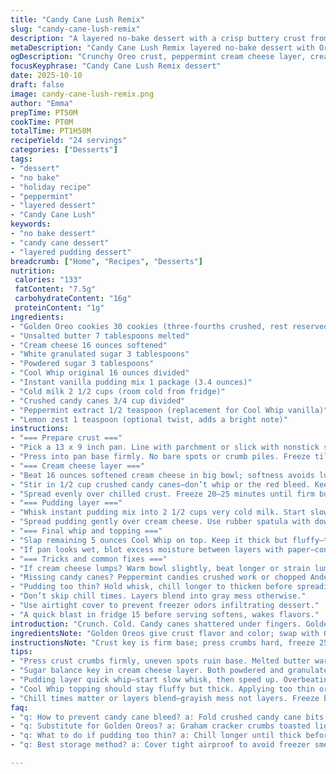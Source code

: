```yaml
---
title: "Candy Cane Lush Remix"
slug: "candy-cane-lush-remix"
description: "A layered no-bake dessert with a crisp buttery crust from crushed Golden Oreos, a tangy cream cheese and Cool Whip blend, crushed candy canes for crunch and subtle peppermint pop, creamy pudding layer, and a final whipped topping sprinkled with minty candy bits. Prep involves chilling, freezing, precise folding to keep colors and textures distinct. Sweet, creamy, crunchy, cold. Great for holidays or any time you need bright dessert with a little twist. Substitutes and tweaks included for flavor and texture variety or pantry shortfalls."
metaDescription: "Candy Cane Lush Remix layered no-bake dessert with Oreo crust, tangy cream cheese, peppermint punch, creamy pudding, and whipped topping. Chill, freeze, fold layers carefully."
ogDescription: "Crunchy Oreo crust, peppermint cream cheese layer, creamy pudding, topped with whipped Cool Whip and candy cane crunch. Chill and freeze for vivid layers."
focusKeyphrase: "Candy Cane Lush Remix dessert"
date: 2025-10-10
draft: false
image: candy-cane-lush-remix.png
author: "Emma"
prepTime: PT50M
cookTime: PT0M
totalTime: PT1H50M
recipeYield: "24 servings"
categories: ["Desserts"]
tags:
- "dessert"
- "no bake"
- "holiday recipe"
- "peppermint"
- "layered dessert"
- "Candy Cane Lush"
keywords:
- "no bake dessert"
- "candy cane dessert"
- "layered pudding dessert"
breadcrumb: ["Home", "Recipes", "Desserts"]
nutrition: 
 calories: "133"
 fatContent: "7.5g"
 carbohydrateContent: "16g"
 proteinContent: "1g"
ingredients:
- "Golden Oreo cookies 30 cookies (three-fourths crushed, rest reserved)"
- "Unsalted butter 7 tablespoons melted"
- "Cream cheese 16 ounces softened"
- "White granulated sugar 3 tablespoons"
- "Powdered sugar 3 tablespoons"
- "Cool Whip original 16 ounces divided"
- "Instant vanilla pudding mix 1 package (3.4 ounces)"
- "Cold milk 2 1/2 cups (room cold from fridge)"
- "Crushed candy canes 3/4 cup divided"
- "Peppermint extract 1/2 teaspoon (replacement for Cool Whip vanilla)"
- "Lemon zest 1 teaspoon (optional twist, adds a bright note)"
instructions:
- "=== Prepare crust ==="
- "Pick a 13 x 9 inch pan. Line with parchment or slick with nonstick spray. Crush 22 Golden Oreos fine but not powdery. Mix crushed cookies with melted butter till doughy, presses solid."
- "Press into pan base firmly. No bare spots or crumb piles. Freeze till firm, around 25 minutes. This sets a stable shell to hold wet layers."
- "=== Cream cheese layer ==="
- "Beat 16 ounces softened cream cheese in big bowl; softness avoids lumps. Add sugars—both types—for balanced sweetness and smooth texture. Fold 11 ounces Cool Whip gently; overmix fluffs air but ruins texture consistency."
- "Stir in 1/2 cup crushed candy canes—don’t whip or the red bleed. Keep it chunky for surprise mint pops. Add peppermint extract here instead of vanilla in Cool Whip. Optional zest tosses brightness."
- "Spread evenly over chilled crust. Freeze 20–25 minutes until firm but not rock-hard. This keeps layers distinct during pudding application."
- "=== Pudding layer ==="
- "Whisk instant pudding mix into 2 1/2 cups very cold milk. Start slow, then crank speed until it thickens; looks satiny, coats back of spoon—don’t overbeat or it curdles."
- "Spread pudding gently over cream cheese. Use rubber spatula with downward strokes to avoid tearing layer beneath. Back to freezer for 15 minutes; puddings firm up quick but freeze sets them for clean cutting."
- "=== Final whip and topping ==="
- "Slap remaining 5 ounces Cool Whip on top. Keep it thick but fluffy—too heavy and layers collapse. Sprinkle last 1/4 cup candy canes, crushed but chunky for texture contrast. Freeze or chill until needed. Serve cold; slicing needs a hot knife and quick strokes."
- "If pan looks wet, blot excess moisture between layers with paper—condensation kills crisp crust."
- "=== Tricks and common fixes ==="
- "If cream cheese lumps? Warm bowl slightly, beat longer or strain lumps if stubborn. No Cool Whip? Use homemade whipped cream with stabilizer or cream cheese icing thinned slightly."
- "Missing candy canes? Peppermint candies crushed work or chopped Andes mints but skip pink bleed advice."
- "Pudding too thin? Hold whisk, chill longer to thicken before spreading. Crust too soft? Bake crumbs 5 minutes, cool, then press."
- "Don’t skip chill times. Layers blend into gray mess otherwise."
- "Use airtight cover to prevent freezer odors infiltrating dessert."
- "A quick blast in fridge 15 before serving softens, wakes flavors."
introduction: "Crunch. Cold. Candy canes shattered under fingers. Golden Oreos crushed coarse, not dusted fine — texture matters, I learned the hard way. Butter melts warm, sticky-smooth, holds crumbs in place under palm’s press. Cream cheese layer? Soft, just shy of melting. Mix white sugar and powder, fold in Cool Whip—don’t whip or it gets airy and odd. Candy canes give bite but if mixed too much, pink seeps in, looks like a kid’s birthday gone wrong. Vanilla swapped for peppermint extract, bright, sharp, seasonally naughty. Pudding thickens quick—caution, stir too long, it gets gluey. Chill, freeze, repeat layers, guard against watery mess from condensation. Final Cool Whip cap, crushed candy sprinkle—serves 24 slices if you’re careful. Serve icy or partially thawed. Learned it’s all about timing—layers set firmly, clean cuts, distinct flavors pop. Let’s turn holiday leftovers into something more interesting."
ingredientsNote: "Golden Oreos give crust flavor and color; swap with Graham cracker crumbs toasted lightly or gluten-free cookie crumbs for variation. Butter binds crumbs; melted should be warm not hot to avoid soggy crust. Cream cheese softened to room temp ensures lumps vanish. Sugars balance tang and sweetness; add honey or maple syrup for twist but reduce overall sugar a touch. Cool Whip chosen for stability, easy folding; fresh whipped cream possible but fragile unless stabilizer added. Instant pudding simpler than homemade but not as fresh — homemade pudding or pastry cream thicker, richer, but timing trickier. Candy canes crushed for sharp peppermint crunch; sub with peppermint baking chips or crushed peppermint brittle. Peppermint extract stronger than vanilla; adjust carefully. Lemon zest odd but adds lift, counters richness. Milk cold for pudding to set thick, don’t skip. Keep ingredients cold or at room temp depending on stage; warmth ruins texture layers. Store leftovers tightly wrapped to avoid fridge moisture softening crust."
instructionsNote: "Crust key is firm base; press crumbs hard, freeze 25 minutes minimum. Skipping freeze and layering wet mixtures causes crust sogginess. Cream cheese sugar fold—slow, patient mixing keeps texture creamy not fluffy. Candy canes folded in gently stops pink streaking, maintains crunch. Chill layers between steps; signs of readiness are firm edges and no shine from pooling moisture. Pudding beaten thick but not broken, texture velvety, spreads evenly without sinking. Spread layers with light downward spatula strokes—heavy pressure scrambles layers. Freeze intervals ensure layers won’t slide or color bleed together; 20-25 minutes optimal, not arbitrary. Final Cool Whip smear keeps dessert light—too thick weighs down, slides. Sprinkle candy cane topping immediately; sugar melts fast in fridge, dulling crunch. Use sharp knife preheated under hot water, wiped dry for neat slices. Avoid overhandling cake to keep layers intact. Transport in cold container to retain shape and textures."
tips:
- "Press crust crumbs firmly, uneven spots ruin base. Melted butter warm not hot or crust sogginess creeps in. Freeze crust till solid; less than 25 minutes, layer slips later. Paper towel blot moisture between layers if pan sweats in freezer. Thickness matters for cutting ease; thicker crust keeps whole slices."
- "Sugar balance key in cream cheese layer. Both powdered and granulated, mixes tang and sweet. Folding Cool Whip carefully avoids fluff, keeps density consistent. Candy cane fold-in, gentle, chunky bits for crunch, pink bleed ruins look and texture. Peppermint extract stronger than vanilla, add slowly; too much sharp."
- "Pudding layer quick whip—start slow whisk, then speed up. Overbeating turns gluey, clumpy—texture fails. Cold milk crucial for thick pudding; room temp or warm prevents set. Spread with downward spatula strokes, avoid scratching cream cheese layer. Freeze pudding 15 minutes before topping."
- "Cool Whip topping should stay fluffy but thick. Applying too thin or too heavy makes layers collapse or slide. Sprinkle crushed candy cane chunks last, big pieces retain crunch; fine crumbs melt fast in fridge dulling texture. Use hot knife dipped in water wiped dry for clean cuts."
- "Chill times matter or layers blend—grayish mess not layers. Freeze between layers till firm, edges dull, no shine from pooling moisture. If lumps appear in cream cheese, warm bowl slightly, strain or beat longer. If crust soft, bake crumbs 5 minutes, cool then press for sturdiness."
faq:
- "q: How to prevent candy cane bleed? a: Fold crushed candy cane bits gently into cream cheese. Avoid whipping or stirring hard. Keep chunky pieces. Pink streak happens if mixed too much or crushed fine. Use peppermint extract, no vanilla in Cool Whip for cleaner taste."
- "q: Substitute for Golden Oreos? a: Graham cracker crumbs toasted lightly work, or gluten-free cookie crumbs. Butter should be warm not hot. Press firmly, freeze to prevent sogginess. Toast crumbs 5 minutes before mixing. Texture and flavor vary but close enough."
- "q: What to do if pudding too thin? a: Chill longer until thick before spreading. Whisk slower but longer in cold milk. Avoid overbeating or hot milk. Keep ingredients cold. Alternative is homemade pudding or pastry cream but timing trickier and thicker."
- "q: Best storage method? a: Cover tight airproof to avoid freezer smells. Freeze or fridge OK but chill times affect texture. Let soften briefly in fridge before serving. Frozen too hard, fridge softens flavors but watch condensation—blot moisture between layers if needed."

---
```

